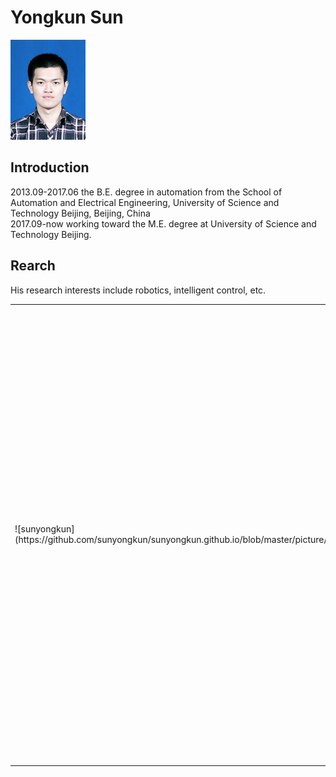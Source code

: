 # Yongkun Sun

![sunyongkun](https://github.com/sunyongkun/sunyongkun.github.io/blob/master/picture/xjpic_ps.jpg)

## Introduction
2013.09-2017.06 the B.E. degree in automation from the School of Automation and Electrical Engineering, University of Science and Technology Beijing, Beijing, China   
2017.09-now working toward the M.E. degree at University of Science and Technology Beijing. 

## Rearch
His research interests include robotics, intelligent control, etc.


<html>
    <table style="margin-left: auto; margin-right: auto;">
        <tr>
            <td>
                <!--左侧内容-->
                ![sunyongkun](https://github.com/sunyongkun/sunyongkun.github.io/blob/master/picture/xjpic_ps.jpg)
            </td>
            <td>
                <!--右侧内容-->
                ## Introduction
2013.09-2017.06 the B.E. degree in automation from the School of Automation and Electrical Engineering, University of Science and Technology Beijing, Beijing, China   
2017.09-now working toward the M.E. degree at University of Science and Technology Beijing. 

## Rearch
His research interests include robotics, intelligent control, etc.
            </td>
        </tr>
    </table>
</html>
